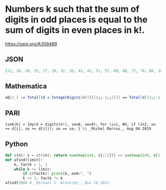 # Numbers k such that the sum of digits in odd places is equal to the sum of digits in even places in k\!\.
https://oeis.org/A309489
## JSON
```JSON
[11, 18, 20, 25, 27, 28, 32, 35, 41, 43, 51, 57, 60, 68, 72, 74, 80, 102, 105, 107, 113, 121, 122, 138, 140, 145, 156, 161, 166, 171, 228, 233, 245, 282, 301, 307, 308, 311, 315, 329, 333, 335, 340, 347, 349, 351, 353, 366, 386, 412, 420, 454, 469, 478]
```
## Mathematica
```Mathematica
aQ[n_] := Total[(d = IntegerDigits[n!])[[1;;-1;;2]]] == Total[d[[2;;-1;;2]]]; Select[Range[500], aQ] (* _Amiram Eldar_, Aug 04 2019 *)
```
## PARI
```PARI
isok(k) = {my(d = digits(k!), so=0, se=0); for (i=1, #d, if (i%2, so += d[i], se += d[i])); so == se; } \\ _Michel Marcus_, Aug 04 2019
```
## Python
```Python
def c(n): s = str(n); return sum(map(int, s[::2])) == sum(map(int, s[1::2]))
def afind(limit):
    k, factk = 1, 1
    while k <= limit:
        if c(factk): print(k, end=", ")
        k += 1; factk *= k
afind(500) # _Michael S. Branicky_, Nov 18 2021
```

